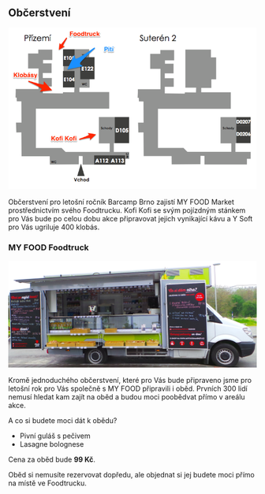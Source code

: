 Občerstvení
-----------

<img src="/static/img/foodtruck_location.png" alt="Food location" style="max-width:100%"/>

Občerstvení pro letošní ročník Barcamp Brno zajistí MY FOOD Market prostřednictvím svého Foodtrucku. Kofi Kofi se svým pojízdným stánkem pro Vás bude po celou dobu akce připravovat jejich vynikající kávu a Y Soft pro Vás ugriluje 400 klobás.

### MY FOOD Foodtruck

<img src="/static/img/foodtruck_photo.jpg" alt="MyFood truck" style="max-width:100%"/>

Kromě jednoduchého občerstvení, které pro Vás bude připraveno jsme pro letošní rok pro Vás společně s MY FOOD připravili i oběd. Prvních 300 lidí nemusí hledat kam zajít na oběd a budou moci poobědvat přímo v areálu akce.

A co si budete moci dát k obědu?

 - Pivní guláš s pečivem
 - Lasagne bolognese

Cena za oběd bude **99 Kč**.

Oběd si nemusíte rezervovat dopředu, ale objednat si jej budete moci přímo na místě ve Foodtrucku. 